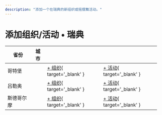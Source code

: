 ```yaml
---
description: "添加一个在瑞典的新组织或摇摆舞活动。"
---
```


# 添加组织/活动 • 瑞典

| 省份 | 城市 | | |
| --- | --- | --- | --- |
| 哥特堡 | | [+ 组织](https://github.com/swingdance/orgs/issues/new?assignees=&labels=add+org&projects=&template=02-add_entity.yml&title=%5Bse%5D%20%3CName%3E&region=se&province=Gothenburg&city=Gothenburg){ target='_blank' } | [+ 活动](https://github.com/swingdance/events/issues/new?assignees=&labels=add+event&projects=&template=02-add_entity.yml&title=%5B2024%2Fse%5D%20%3CName%3E&region=se&province=Gothenburg&city=Gothenburg&org_id=&date_starts=2024-&date_ends=2024-){ target='_blank' } |
| 吕勒奥 | | [+ 组织](https://github.com/swingdance/orgs/issues/new?assignees=&labels=add+org&projects=&template=02-add_entity.yml&title=%5Bse%5D%20%3CName%3E&region=se&province=Lulea&city=Lulea){ target='_blank' } | [+ 活动](https://github.com/swingdance/events/issues/new?assignees=&labels=add+event&projects=&template=02-add_entity.yml&title=%5B2024%2Fse%5D%20%3CName%3E&region=se&province=Lulea&city=Lulea&org_id=&date_starts=2024-&date_ends=2024-){ target='_blank' } |
| 斯德哥尔摩 | | [+ 组织](https://github.com/swingdance/orgs/issues/new?assignees=&labels=add+org&projects=&template=02-add_entity.yml&title=%5Bse%5D%20%3CName%3E&region=se&province=Stockholm&city=Stockholm){ target='_blank' } | [+ 活动](https://github.com/swingdance/events/issues/new?assignees=&labels=add+event&projects=&template=02-add_entity.yml&title=%5B2024%2Fse%5D%20%3CName%3E&region=se&province=Stockholm&city=Stockholm&org_id=&date_starts=2024-&date_ends=2024-){ target='_blank' } |
